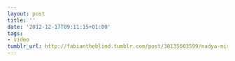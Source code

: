 ```yaml
---
layout: post
title: ''
date: '2012-12-17T09:11:15+01:00'
tags:
- video
tumblr_url: http://fabiantheblind.tumblr.com/post/38135603599/nadya-mira-saz-happy-end-of-the-world-2012
---
```

